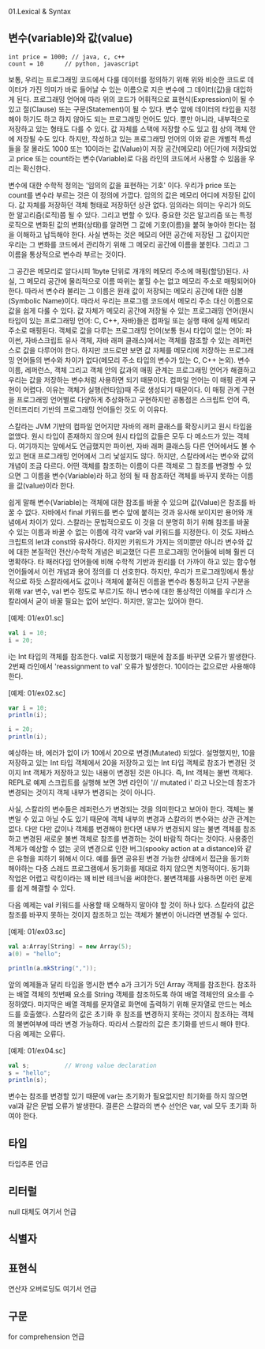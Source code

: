 01.Lexical & Syntax

## 변수(variable)와 값(value)

```
int price = 1000; // java, c, c++
count = 10      // python, javascript
```

 보통, 우리는 프로그래밍 코드에서 다룰 데이터를 정의하기 위해 위와 비슷한 코드로 데이터가 가진 의미가 바로 들어날 수 있는 이름으로 지은 변수에 그 데이터(값)을 대입하게 된다. 프로그래밍 언어에 따라 위의 코드가 어휘적으로 표현식(Expression)이 될 수 있고 절(Clause) 또는 구문(Statement)이 될 수 있다. 변수 앞에 데이터의 타입을 지정해야 하기도 하고 하지 않아도 되는 프로그래밍 언어도 있다. 뿐만 아니라, 내부적으로 저장하고 있는 형태도 다를 수 있다. 값 자체를 스택에 저장할 수도 있고 힙 상의 객체 안에 저장될 수도 있다. 하지만, 작성하고 있는 프로그래밍 언어의 이와 같은 개별적 특성들을 잘 몰라도 1000 또는 10이라는 값(Value)이 저장 공간(메모리) 어딘가에 저장되었고 price 또는 count라는 변수(Variable)로 다음 라인의 코드에서 사용할 수 있음을 우리는 확신한다.  

 변수에 대한 수학적 정의는 '임의의 값을 표현하는 기호' 이다. 우리가 price 또는 count를 변수라 부르는 것은 이 정의에 가깝다. 임의의 값은 메모리 어디에 저장된 값이다. 값 자체를 저장하던 객체 형태로 저장하던 상관 없다. 임의라는 의미는 우리가 의도한 알고리즘(로직)쯤 될 수 있다. 그리고 변할 수 있다. 중요한 것은 알고리즘 또는 특정 로직으로 변화된 값의 변화(상태)를 알려면 그 값에 기호(이름)을 붙혀 놓아야 한다는 점을 이해하고 납득해야 한다. 사실 변하는 것은 메모리 어떤 공간에 저장된 그 값이지만 우리는 그 변화를 코드에서 관리하기 위해 그 메모리 공간에 이름을 붙힌다. 그리고 그 이름을 통상적으로 변수라 부르는 것이다.
 
 그 공간은 메모리로 알다시피 1byte 단위로 개개의 메모리 주소에 매핑(할당)된다. 사실, 그 메모리 공간에 물리적으로 이름 따위는 붙힐 수는 없고 메모리 주소로 매핑되어야 한다. 따라서 변수라 불리는 그 이름은 원래 값이 저장되는 메모리 공간에 대한 심볼(Symbolic Name)이다. 따라서 우리는 프로그램 코드에서 메모리 주소 대신 이름으로 값을 쉽게 다룰 수 있다. 값 자체가 메모리 공간에 저장될 수 있는 프로그래밍 언어(원시 타입이 있는 프로그래밍 언어: C, C++, 자바)들은 컴파일 또는 실행 때에 실제 메모리 주소로 매핑된다. 객체로 값을 다루는 프로그래밍 언어(보통 원시 타입이 없는 언어: 파이썬, 자바스크립트 유사 객체, 자바 래퍼 클래스)에서는 객체를 참조할 수 있는 레퍼런스로 값을 다루어야 한다. 하지만 코드로만 보면 값 자체를 메모리에 저장하는 프로그래밍 언어들의 변수와 차이가 없다(메모리 주소 타입의 변수가 있는 C, C++ 논외). 변수 이름, 레퍼런스, 객체 그리고 객체 안의 값과의 매핑 관계는 프로그래밍 언어가 해결하고 우리는 값을 저장하는 변수처럼 사용하면 되기 때문이다. 컴파일 언어는 이 매핑 관계 구현이 어렵다. 이유는 객체가 실행(런타임)때 주로 생성되기 때문이다. 이 매핑 관계 구현을 프로그래밍 언어별로 다양하게 추상화하고 구현하지만 공통점은 스크립트 언어 즉, 인터프리터 기반의 프로그래밍 언어들인 것도 이 이유다.        
 
 스칼라는 JVM 기반의 컴파일 언어지만 자바의 래퍼 클래스를 확장시키고 원시 타입을 없앴다. 원시 타입이 존재하지 않으며 원시 타입의 값들은 모두 다 메소드가 있는 객체다. 여기까지는 앞에서도 언급했지만 파이썬, 자바 래퍼 클래스등 다른 언어에서도 볼 수 있고 현대 프로그래밍 언어에서 그리 낯설지도 않다. 하지만, 스칼라에서는 변수와 값의 개념이 조금 다르다. 어떤 객체를 참조하는 이름이 다른 객체로 그 참조를 변경할 수 있으면 그 이름을 변수(Variable)라 하고 정의 될 때 참조하던 객체를 바꾸지 못하는 이름을 값(value)이라 한다.
 
 쉽게 말해 변수(Variable)는 객체에 대한 참조를 바꿀 수 있으며 값(Value)은 참조를 바꿀 수 없다. 자바에서 final 키워드를 변수 앞에 붙히는 것과 유사해 보이지만 용어와 개념에서 차이가 있다. 스칼라는 문법적으로도 이 것을 더 분명히 하기 위해 참조를 바꿀 수 있는 이름과 바꿀 수 없는 이름에 각각 var와 val 키워드를 지정한다. 이 것도 자바스크립트의 let과 const와 유사하다. 하지만 키워드가 가지는 의미뿐만 아니라 변수와 값에 대한 본질적인 전산/수학적 개념은 비교했던 다른 프로그래밍 언어들에 비해 훨씬 더 명확하다. 타 패러다임 언어들에 비해 수학적 기반과 원리를 더 가까이 하고 있는 함수형 언어들에서 이런 개념과 용어 정의를 더 선호한다. 하지만, 우리가 프로그래밍에서 통상적으로 하듯 스칼라에서도 값이나 객체에 붙혀진 이름을 변수라 통칭하고 단지 구분을 위해 var 변수, val 변수 정도로 부르기도 하니 변수에 대한 통상적인 이해를 우리가 스칼라에서 굳이 바꿀 필요는 없어 보인다. 하지만, 알고는 있어야 한다.


[예제: 01/ex01.sc]

```scala
val i = 10;
i = 20;     
```
 i는 Int 타입의 객체를 참조한다. val로 지정했기 때문에 참조를 바꾸면 오류가 발생한다. 2번째 라인에서 'reassignment to val' 오류가 발생한다. 10이라는 값으로만 사용해야 한다.


[예제: 01/ex02.sc]
```scala
var i = 10;
println(i);

i = 20;
println(i);    
```
 예상하는 바, 에러가 없이 i가 10에서 20으로 변경(Mutated) 되었다. 설명했지만, 10을 저장하고 있는 Int 타입 객체에서 20을 저장하고 있는 Int 타입 객체로 참조가 변경된 것이지 Int 객체가 저장하고 있는 내용이 변경된 것은 아니다. 즉, Int 객체는 불변 객체다. REPL로 예제 스크립트를 실행해 보면 3번 라인이 '// mutated i' 라고 나오는데 참조가 변경되는 것이지 객체 내부가 변경되는 것이 아니다.

 사실, 스칼라의 변수들은 레퍼런스가 변경되는 것을 의미한다고 보아야 한다. 객체는 불변일 수 있고 아닐 수도 있기 때문에 객체 내부의 변경과 스칼라의 변수와는 상관 관계는 없다. 다만 다만 값이나 객체를 변경해야 한다면 내부가 변경되지 않는 불변 객체를 참조하고 변경된 새로운 불변 객체로 참조를 변경하는 것이 바람직 하다는 것이다. 사용중인 겍체가 예상할 수 없는 곳의 변경으로 인한 버그(spooky action at a distance)와 같은 유형을 피하기 위해서 이다. 예를 들면 공유된 변경 가능한 상태에서 접근을 동기화 해야하는 다중 스레드 프로그램에서 동기화를 제대로 하지 않으면 치명적이다. 동기화 작업은 어렵고 락킹이라는 꽤 비싼 테크닉을 써야한다. 불변객체를 사용하면 이런 문제를 쉽게 해결할 수 있다.
 
 다음 예제는 val 키워드를 사용할 때 오해하지 말아야 할 것이 하나 있다. 스칼라의 값은 참조를 바꾸지 못하는 것이지 참조하고 있는 객체가 불변이 아니라면 변경될 수 있다.

[예제: 01/ex03.sc]
```scala
val a:Array[String] = new Array(5);
a(0) = "hello";

println(a.mkString(","));   
```
 앞의 예제들과 달리 타입을 명시한 변수 a가 크기가 5인 Array 객체를 참조한다. 참조하는 배열 객체의 첫번째 요소를 String 객체를 참조하도록 하여 배열 객체안의 요소를 수정하였다. 마지막은 배열 객체를 문자열로 화면에 출력하기 위해 문자열로 만드는 메소드를 호출했다. 스칼라의 값은 초기화 후 참조를 변경하지 못하는 것이지 참조하는 객체의 불변여부에 따라 변경 가능하다. 따라서 스칼라의 값은 초기화를 반드시 해야 한다. 다음 예제는 오류다.

[예제: 01/ex04.sc]
```scala
val s;			// Wrong value declaration   
s = "hello";
println(s); 
```

 변수는 참조를 변경할 있기 때문에 var는 초기화가 필요없지만 최기화를 하지 않으면 val과 같은 문법 오류가 발생한다. 결론은 스칼라의 변수 선언은 var, val 모두 초기화 하여야 한다. 

 
 
 

## 타입
타입추론 언급

## 리터럴
null 대체도 여기서 언급


## 식별자


## 표현식
연산자 오버로딩도 여기서 언급


## 구문

for comprehension 언급